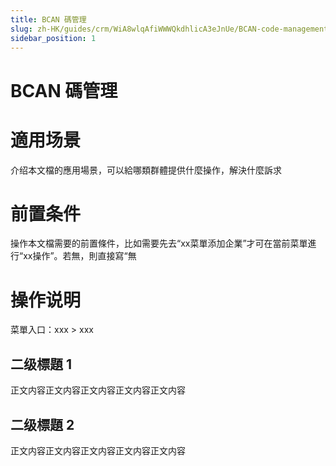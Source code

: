 ```yaml
---
title: BCAN 碼管理
slug: zh-HK/guides/crm/WiA8wlqAfiWWWQkdhlicA3eJnUe/BCAN-code-management
sidebar_position: 1
---
```



# BCAN 碼管理

# 適用场景

介绍本文檔的應用場景，可以給哪類群體提供什麼操作，解決什麼訴求

# 前置条件

操作本文檔需要的前置條件，比如需要先去“xx菜單添加企業”才可在當前菜單進行“xx操作”。若無，則直接寫“無

# 操作说明

菜單入口：xxx  > xxx

## 二级標題 1

正文内容正文内容正文内容正文内容正文内容

## 二级標題 2

正文内容正文内容正文内容正文内容正文内容

